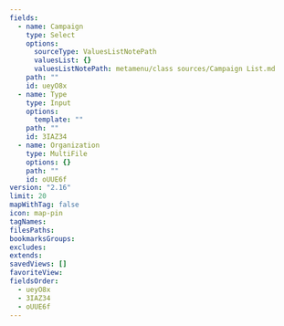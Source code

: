 ```yaml
---
fields:
  - name: Campaign
    type: Select
    options:
      sourceType: ValuesListNotePath
      valuesList: {}
      valuesListNotePath: metamenu/class sources/Campaign List.md
    path: ""
    id: ueyO8x
  - name: Type
    type: Input
    options:
      template: ""
    path: ""
    id: 3IAZ34
  - name: Organization
    type: MultiFile
    options: {}
    path: ""
    id: oUUE6f
version: "2.16"
limit: 20
mapWithTag: false
icon: map-pin
tagNames: 
filesPaths: 
bookmarksGroups: 
excludes: 
extends: 
savedViews: []
favoriteView: 
fieldsOrder:
  - ueyO8x
  - 3IAZ34
  - oUUE6f
---
```

